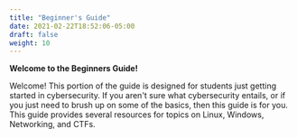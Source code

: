 ```yaml
---
title: "Beginner's Guide"
date: 2021-02-22T18:52:06-05:00
draft: false
weight: 10
---
```

**Welcome to the Beginners Guide!**

Welcome! This portion of the guide is designed for students just getting started in cybersecurity. If you aren't sure what cybersecurity entails, or if you just need to brush up on some of the basics, then this guide is for you. This guide provides several resources for topics on Linux, Windows, Networking, and CTFs.



